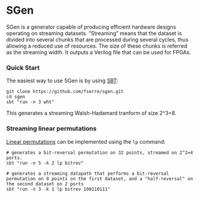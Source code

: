 # SGen
SGen is a generator capable of producing efficient hardware designs operating on streaming datasets. “Streaming” means that the dataset is divided into several chunks that are processed during several cycles, thus allowing a reduced use of resources. The size of these chunks is referred as the streaming width. It outputs a Verilog file that can be used for FPGAs.

### Quick Start
The easiest way to use SGen is by using [SBT](https://www.scala-sbt.org/):

```
git clone https://github.com/fserre/sgen.git
cd sgen
sbt "run -n 3 wht"
```

This generates a streaming Walsh-Hadamard tranform of size 2^3=8.

### Streaming linear permutations
[Linear permutations](https://acl.inf.ethz.ch/research/hardware/perms/) can be implemented using the `lp` command:
```
# generates a bit-reversal permutation on 32 points, streamed on 2^2=4 ports.
sbt "run -n 5 -k 2 lp bitrev"

# generates a streaming datapath that performs a bit-reversal permutation on 8 points on the first dataset, and a "half-reversal" on the second dataset on 2 ports
sbt "run -n 3 -k 1 lp bitrev 100110111"

